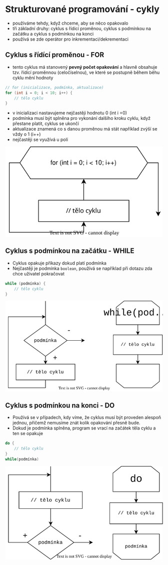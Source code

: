 # Strukturované programování - cykly

- používáme tehdy, když chceme, aby se něco opakovalo
- tři základní druhy: cyklus s řídicí proměnou, cyklus s podmínkou na začátku a cyklus s podmínkou na konci
- používá se zde operátor pro inkrementaci/dekrementaci

## Cyklus s řídící proměnou - FOR

- tento cyklus má stanovený **pevný počet opakování** a hlavně obsahuje tzv. řídící proměnnou (celočíselnou), ve které se postupně během běhu cyklu mění hodnoty

```csharp
// for (inicializace, podmínka, aktualizace)
for (int i = 0; i < 10; i++) {
	// tělo cyklu
}
```

- v inicializaci nastavujeme nejčastěji hodnotu 0 (int i =0)
- podmínka musí být splněna pro vykonání dalšího kroku cyklu, když přestane platit, cyklus se ukončí
- aktualizace znamená co s danou proměnou má stát například zvýší se vždy o 1 (i++)
- nejčastěji se využívá u polí

<p align="center">
  <img src="img/03-01.svg" />
</p>

## Cyklus s podmínkou na začátku - WHILE

- Cyklus opakuje příkazy dokud platí podmínka
- Nejčastěji je podmínka `boolean`, používá se například při dotazu zda chce uživatel pokračovat

```csharp
while (podmínka) {
	// tělo cyklu
}
```

<p align="center">
  <img src="img/03-02.svg" />
</p>

## Cyklus s podmínkou na konci - DO

- Používá se v případech, kdy víme, že cyklus musí být proveden alespoň jednou, přičemž nemusíme znát kolik opakování přesně bude.
- Dokud je podmínka splněna, program se vrací na začátek těla cyklu a ten se opakuje

```csharp
do {
	// tělo cyklu
}
while(podmínka)
```

<p align="center">
  <img src="img/03-03.svg" />
</p>
